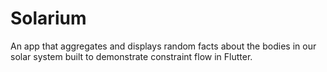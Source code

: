 # Solarium
An app that aggregates and displays random facts about  the bodies in our solar system built to demonstrate  constraint flow in Flutter.
